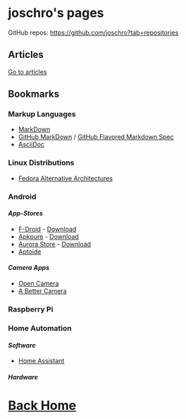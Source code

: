 joschro's pages
===============
GitHub repos: <https://github.com/joschro?tab=repositories>

Articles
--------
[Go to articles](articles/)

Bookmarks
---------

### **Markup Languages**
- [MarkDown](https://github.com/adam-p/markdown-here/wiki/Markdown-Cheatsheet)
- [GitHub MarkDown](https://guides.github.com/features/mastering-markdown/) / [GitHub Flavored Markdown Spec](https://github.github.com/gfm/)
- [AsciiDoc](https://asciidoctor.org/docs/asciidoc-syntax-quick-reference)

### **Linux Distributions**
- [Fedora Alternative Architectures](https://alt.fedoraproject.org/alt/)

### **Android**
#### *App-Stores*
- [F-Droid](https://f-droid.org/) - [Download](https://f-droid.org/FDroid.apk)
- [Apkpure](https://apkpure.com/) - [Download](https://apkpure.com/apkpure/com.apkpure.aegon/download?from=aegon)
- [Aurora Store](https://auroraoss.com/) - [Download](https://f-droid.org/packages/com.aurora.store/)
- [Aptoide](https://www.aptoide.com/)

#### *Camera Apps*
- [Open Camera](https://play.google.com/store/apps/details?id=net.sourceforge.opencamera)
- [A Better Camera](https://play.google.com/store/apps/details?id=com.almalence.opencam)

### **Raspberry Pi**

### **Home Automation**
#### *Software*
- [Home Assistant](https://www.home-assistant.io/)

#### *Hardware*


# [Back Home](https://joschro.github.io/)
